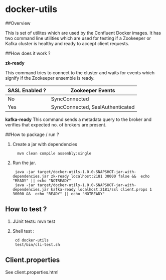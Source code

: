 # docker-utils

##Overview

This is set of utilites which are used by the Confluent Docker images. It has two command line utilities which are used for testing if a Zookeeper or Kafka cluster is healthy and ready to accept client requests.


##How does it work ?

**zk-ready**

This command tries to connect to the cluster and waits for events which signify if the Zookeeper ensemble is ready. 

| SASL Enabled ?   | Zookeeper Events   |
|---|---|
| No  | SyncConnected  |
| Yes  |SyncConnected, SaslAuthenticated  |

**kafka-ready**
This command sends a metadata query to the broker and verifies that expected no. of brokers are present.


##How to package / run ?

1. Create a jar with dependencies

		 mvn clean compile assembly:single

2. Run the jar.

		java -jar target/docker-utils-1.0.0-SNAPSHOT-jar-with-dependencies.jar zk-ready localhost:2181 30000 false &&  echo "READY" || echo "NOTREADY"
	    java -jar target/docker-utils-1.0.0-SNAPSHOT-jar-with-dependencies.jar kafka-ready localhost:2181/ssl client.props 1 30000 &&  echo "READY" || echo "NOTREADY"

## How to test ?

1. JUnit tests: mvn test
2. Shell test :

        cd docker-utils
        test/bin/cli-test.sh


## Client.properties 
See client.properties.html